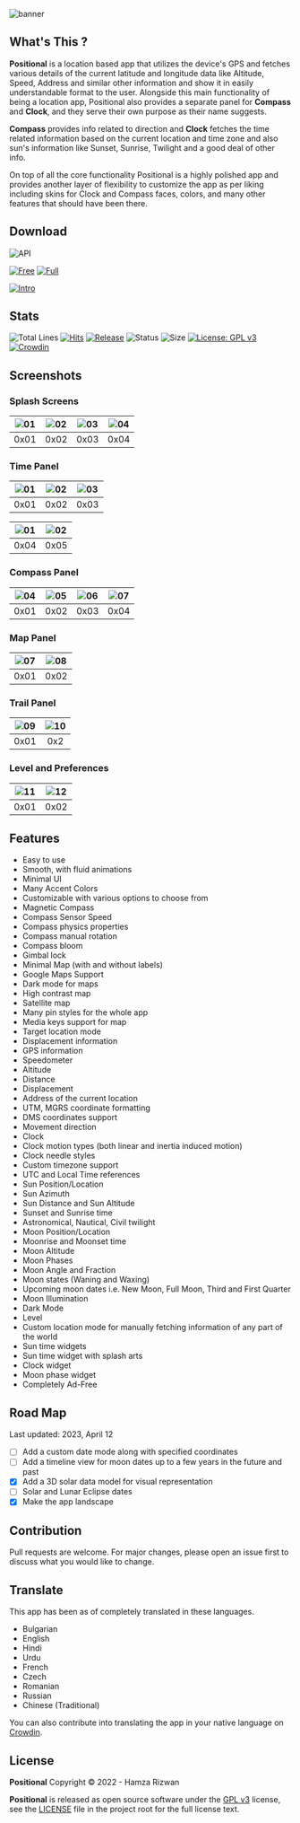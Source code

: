 ![banner](https://github.com/Hamza417/Positional/blob/master/screenshots/banner.png?raw=false)

## What's This ?

**Positional** is a location based app that utilizes the device's GPS and fetches various details of
the current latitude and longitude data like Altitude, Speed, Address and similar other information
and show it in easily understandable format to the user. Alongside this main functionality of being
a location app, Positional also provides a separate panel for **Compass** and **Clock**, and they
serve their own purpose as their name suggests.

**Compass** provides info related to direction and **Clock** fetches the time related information
based on the current location and time zone and also sun's information like Sunset, Sunrise,
Twilight and a good deal of other info.

On top of all the core functionality Positional is a highly polished app and provides another layer
of flexibility to customize the app as per liking including skins for Clock and Compass faces,
colors, and many other features that should have been there.

## Download

![API](https://img.shields.io/badge/API-24%2B-%23138D75?style=flat&logo=android)

[![Free](https://img.shields.io/badge/Free%20Version-Play%20Store-839192?style=flat&logo=google%20play)](https://play.google.com/store/apps/details?id=app.simple.positional.lite)
[![Full](https://img.shields.io/badge/Full%20Version-Play%20Store-2E86C1?style=flat&logo=google%20play)](https://play.google.com/store/apps/details?id=app.simple.positional)

[![Intro](https://img.shields.io/youtube/views/34iuIlusrcs?label=Watch%20App%20Intro&logo=Youtube&logoColor=red&style=social)](https://youtu.be/34iuIlusrcs)

## Stats

![Total Lines](https://img.shields.io/tokei/lines/github.com/Hamza417/Positional?color=%23DE7E42&label=Total%20Lines)
[![Hits](https://hits.seeyoufarm.com/api/count/incr/badge.svg?url=https%3A%2F%2Fgithub.com%2FHamza417%2FPositional&count_bg=%233FA6E6&title_bg=%23FB062F&icon=github.svg&icon_color=%23FFFFFF&title=Total+Visits&edge_flat=false)](https://hits.seeyoufarm.com)
[![Release](https://img.shields.io/github/v/release/Hamza417/Positional?color=212F3D&label=Release)](https://github.com/Hamza417/Positional/releases)
![Status](https://img.shields.io/badge/Status-Stable-orange)
![Size](https://img.shields.io/github/repo-size/Hamza417/Positional?color=teal&label=Repo%20Size&logo=github)
[![License: GPL v3](https://img.shields.io/badge/License-GPLv3-blue.svg)](https://github.com/Hamza417/Positional/blob/master/LICENSE) [![Crowdin](https://badges.crowdin.net/positional/localized.svg)](https://crowdin.com/project/positional)

## Screenshots

### Splash Screens

| ![01](screenshots/01.png) | ![02](screenshots/02.png) | ![03](screenshots/03.png) | ![04](screenshots/04.png) |
|:-------------------------:|:-------------------------:|:-------------------------:|:-------------------------:|
|           0x01            |           0x02            |           0x03            |           0x04            |

### Time Panel

| ![01](screenshots/05.png) | ![02](screenshots/06.png) | ![03](screenshots/07.png) | 
|:-------------------------:|:-------------------------:|:-------------------------:|
|           0x01            |           0x02            |           0x03            |

| ![01](screenshots/08.png) | ![02](screenshots/09.png) | 
|:-------------------------:|:-------------------------:|
|           0x04            |           0x05            | 

### Compass Panel

| ![04](screenshots/10.png) | ![05](screenshots/18.png) | ![06](screenshots/19.png) | ![07](screenshots/11.png) |
|:-------------------------:|:-------------------------:|:-------------------------:|:-------------------------:|
|           0x01            |           0x02            |           0x03            |           0x04            |

### Map Panel

| ![07](screenshots/12.png) | ![08](screenshots/13.png) | 
|:-------------------------:|:-------------------------:|
|           0x01            |           0x02            |

### Trail Panel

| ![09](screenshots/14.png) | ![10](screenshots/15.png) |
|:-------------------------:|:-------------------------:|
|           0x01            |            0x2            |

### Level and Preferences

| ![11](screenshots/16.png) | ![12](screenshots/17.png) |
|:-------------------------:|:-------------------------:|
|           0x01            |           0x02            |

## Features

* Easy to use</br>
* Smooth, with fluid animations</br>
* Minimal UI</br>
* Many Accent Colors<br/>
* Customizable with various options to choose from</br>
* Magnetic Compass</br>
* Compass Sensor Speed</br>
* Compass physics properties<br/>
* Compass manual rotation
* Compass bloom
* Gimbal lock
* Minimal Map (with and without labels)</br>
* Google Maps Support<br/>
* Dark mode for maps<br/>
* High contrast map<br/>
* Satellite map<br/>
* Many pin styles for the whole app<br/>
* Media keys support for map<br/>
* Target location mode
* Displacement information
* GPS information</br>
* Speedometer</br>
* Altitude</br>
* Distance<br/>
* Displacement<br/>
* Address of the current location<br/>
* UTM, MGRS coordinate formatting<br/>
* DMS coordinates support<br/>
* Movement direction<br/>
* Clock</br>
* Clock motion types (both linear and inertia induced motion)</br>
* Clock needle styles<br/>
* Custom timezone support<br/>
* UTC and Local Time references</br>
* Sun Position/Location<br/>
* Sun Azimuth<br/>
* Sun Distance and Sun Altitude<br/>
* Sunset and Sunrise time<br/>
* Astronomical, Nautical, Civil twilight<br/>
* Moon Position/Location</br>
* Moonrise and Moonset time<br/>
* Moon Altitude<br/>
* Moon Phases<br/>
* Moon Angle and Fraction<br/>
* Moon states (Waning and Waxing)<br/>
* Upcoming moon dates i.e. New Moon, Full Moon, Third and First Quarter<br/>
* Moon Illumination</br>
* Dark Mode</br>
* Level </br>
* Custom location mode for manually fetching information of any part of the world<br/>
* Sun time widgets
* Sun time widget with splash arts
* Clock widget
* Moon phase widget
* Completely Ad-Free

## Road Map

Last updated: 2023, April 12

- [ ] Add a custom date mode along with specified coordinates
- [ ] Add a timeline view for moon dates up to a few years in the future and past
- [x] Add a 3D solar data model for visual representation
- [ ] Solar and Lunar Eclipse dates
- [x] Make the app landscape

## Contribution

Pull requests are welcome. For major changes, please open an issue first to discuss what you would
like to change.

## Translate

This app has been as of completely translated in these languages.

* Bulgarian
* English
* Hindi
* Urdu
* French
* Czech
* Romanian
* Russian
* Chinese (Traditional)

You can also contribute into translating the app in your native language
on [Crowdin](https://crowdin.com/project/positional/).

## License

**Positional** Copyright © 2022 - Hamza Rizwan

**Positional** is released as open source software under
the [GPL v3](https://opensource.org/licenses/gpl-3.0.html)
license, see the [LICENSE](./LICENSE) file in the project root for the full license text.

[1]: http://www.inf.ufrgs.br
